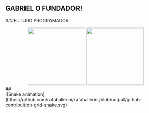 ## GABRIEL O FUNDADOR!
###FUTURO PROGRAMADOR 
<div align="center">
  <img height="180em" src="https://github-readme-stats.vercel.app/api?username=Gabriel30206&show_incons=true&theme=dracula&nclude_all_commits=true&count_private=true"/>
   <img height="180em" src="https://github-readme-stats.vercel.app/api/top-langs/?username=Gabriel30206&layout=compact&langs_count=7&theme=dracula"/>
   </div>
   ##
   <div>
   ![Snake animation](https://github.com/rafaballerini/rafaballerini/blob/output/github-contribuition-grid-snake.svg)
   </div>
   
